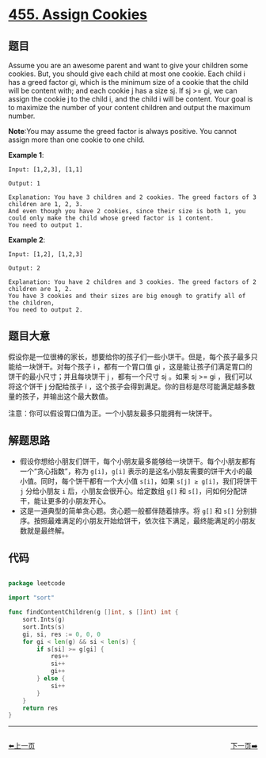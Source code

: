 # [455. Assign Cookies](https://leetcode.com/problems/assign-cookies/)

## 题目

Assume you are an awesome parent and want to give your children some cookies. But, you should give each child at most one cookie. Each child i has a greed factor gi, which is the minimum size of a cookie that the child will be content with; and each cookie j has a size sj. If sj >= gi, we can assign the cookie j to the child i, and the child i will be content. Your goal is to maximize the number of your content children and output the maximum number.

**Note**:You may assume the greed factor is always positive. You cannot assign more than one cookie to one child.

**Example 1**:

    Input: [1,2,3], [1,1]
    
    Output: 1
    
    Explanation: You have 3 children and 2 cookies. The greed factors of 3 children are 1, 2, 3. 
    And even though you have 2 cookies, since their size is both 1, you could only make the child whose greed factor is 1 content.
    You need to output 1.

**Example 2**:

    Input: [1,2], [1,2,3]
    
    Output: 2
    
    Explanation: You have 2 children and 3 cookies. The greed factors of 2 children are 1, 2. 
    You have 3 cookies and their sizes are big enough to gratify all of the children, 
    You need to output 2.


## 题目大意

假设你是一位很棒的家长，想要给你的孩子们一些小饼干。但是，每个孩子最多只能给一块饼干。对每个孩子 i ，都有一个胃口值 gi ，这是能让孩子们满足胃口的饼干的最小尺寸；并且每块饼干 j ，都有一个尺寸 sj 。如果 sj >= gi ，我们可以将这个饼干 j 分配给孩子 i ，这个孩子会得到满足。你的目标是尽可能满足越多数量的孩子，并输出这个最大数值。

注意：你可以假设胃口值为正。一个小朋友最多只能拥有一块饼干。



## 解题思路


- 假设你想给小朋友们饼干，每个小朋友最多能够给一块饼干。每个小朋友都有一个“贪心指数”，称为 `g[i]`，`g[i]` 表示的是这名小朋友需要的饼干大小的最小值。同时，每个饼干都有一个大小值 `s[i]`，如果 `s[j] ≥ g[i]`，我们将饼干 `j` 分给小朋友 `i` 后，小朋友会很开心。给定数组 `g[]` 和 `s[]`，问如何分配饼干，能让更多的小朋友开心。
- 这是一道典型的简单贪心题。贪心题一般都伴随着排序。将 `g[]` 和 `s[]` 分别排序。按照最难满足的小朋友开始给饼干，依次往下满足，最终能满足的小朋友数就是最终解。


## 代码

```go

package leetcode

import "sort"

func findContentChildren(g []int, s []int) int {
	sort.Ints(g)
	sort.Ints(s)
	gi, si, res := 0, 0, 0
	for gi < len(g) && si < len(s) {
		if s[si] >= g[gi] {
			res++
			si++
			gi++
		} else {
			si++
		}
	}
	return res
}

```


----------------------------------------------
<div style="display: flex;justify-content: space-between;align-items: center;">
<p><a href="https://books.halfrost.com/leetcode/ChapterFour/0400~0499/0454.4Sum-II/">⬅️上一页</a></p>
<p><a href="https://books.halfrost.com/leetcode/ChapterFour/0400~0499/0456.132-Pattern/">下一页➡️</a></p>
</div>
